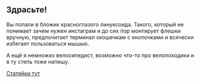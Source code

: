 ## Здрасьте!
Вы попали в бложик красноглазого линуксоида. Такого, который не понимает зачем нужен инстаграм и до сих пор монтирует флешки вручную, предпочитает терминал окошечкам с кнопочками и всячески избегает пользоваться мышью.

А ещё я немножко велосипедист, возможно что-то про велопоходики и в ту степь тоже напишу.

[Статейки тут](/posts/)
